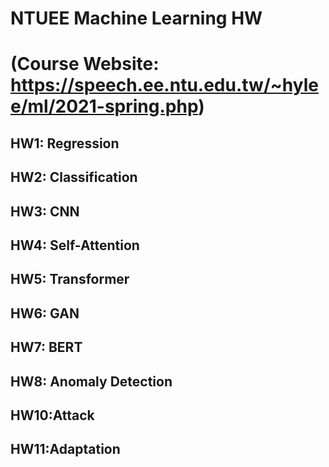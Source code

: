 # NTUEE Machine Learning HW
# (Course Website: https://speech.ee.ntu.edu.tw/~hylee/ml/2021-spring.php)
## HW1: Regression
## HW2: Classification
## HW3: CNN
## HW4: Self-Attention
## HW5: Transformer
## HW6: GAN
## HW7: BERT
## HW8: Anomaly Detection
## HW10:Attack
## HW11:Adaptation
